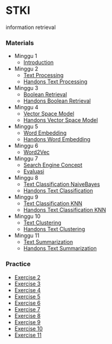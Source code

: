 # STKI
information retrieval

### Materials
- Minggu 1
    - [Introduction](materials/minggu1/Pertemuan%201%20-%20Pengenalan%20Sistem%20Temu%20Kembali%20Informasi.pdf)
- Minggu 2
    - [Text Processing](materials/minggu2/Pertemuan%202.2%20-%20Dokumen%20Preprocessing.pdf)
    - [Handons Text Processing](materials/minggu2/textProcessing)
- Minggu 3
    - [Boolean Retrieval](materials/minggu3/Pertemuan%203.2%20-%20Model%20STKI%20dengan%20Boolean%20Model.pdf)
    - [Handons Boolean Retrieval](practice/ex2/BooleanModel.ipynb)
- Minggu 4
    - [Vector Space Model](materials/minggu4/Pertemuan%204%20-%20Model%20STKI%20-%20Vector%20Space%20Model.pdf)
    - [Handons Vector Space Model](materials/minggu4/handsons/)
- Minggu 5
    - [Word Embedding](materials/minggu5/wordEmbedding)
    - [Handons Word Embedding](materials/minggu5/wordEmbedding/Word%20Embedding.ipynb)
- Minggu 6
    - [Word2Vec](materials/minggu6/word2vec)
- Minggu 7
    - [Search Engine Concept](materials/minggu7/Search%20Engine%20Concept.pdf)
    - [Evaluasi](materials/minggu7/Evaluasi.pdf)
- Minggu 8
    - [Text Classification NaiveBayes](materials/minggu8/Pertemuan%208.2%20-%20Klasifikasi%20Dokumen%20dengan%20Naive%20Bayes.pdf)
    - [Handons Text Classification](materials/minggu8/handson/)
- Minggu 9
    - [Text Classification KNN](materials/minggu9/Pertemuan%209.2%20-%20Klasifikasi%20Dokumen%20dengan%20K-Nearest%20Neighbor.pdf)
    - [Handons Text Classification KNN](materials/minggu9/handson/)
- Minggu 10
    - [Text Clustering](materials/minggu10/Klastering%20Dokumen%20dengan%20K-Means.pdf)
    - [Handons Text Clustering](materials/minggu10/handsons/)
- Minggu 11
    - [Text Summarization](materials/minggu11/Pertemuan%2011%20-%20Peringkasan%20Dokumen%20Teks.pdf)
    - [Handons Text Summarization](materials/minggu11/handsons/)


### Practice
- [Exercise 2](practice/ex2)
- [Exercise 3](practice/ex3)
- [Exercise 4](practice/ex4)
- [Exercise 5](practice/ex5)
- [Exercise 6](practice/ex6)
- [Exercise 7](practice/ex7)
- [Exercise 8](practice/ex8)
- [Exercise 9](practice/ex9)
- [Exercise 10](practice/ex10)
- [Exercise 11](practice/ex11)